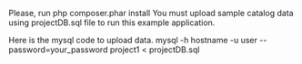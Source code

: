
Please, run php composer.phar install
You must upload sample catalog data using projectDB.sql file to run this example application. 

Here is the mysql code to upload data. 
mysql -h hostname -u user --password=your_password project1 < projectDB.sql


